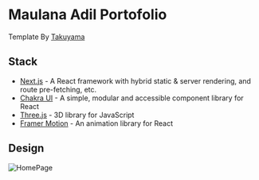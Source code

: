 # Maulana Adil Portofolio

Template By
[Takuyama](https://twitter.com/inkdrop_app)

## Stack

- [Next.js](https://nextjs.org/) - A React framework with hybrid static & server rendering, and route pre-fetching, etc.
- [Chakra UI](https://chakra-ui.com/) - A simple, modular and accessible component library for React
- [Three.js](https://threejs.org/) - 3D library for JavaScript
- [Framer Motion](https://www.framer.com/motion/) - An animation library for React

## Design

![HomePage](https://cdn.discordapp.com/attachments/723414734791245868/901429932884885534/unknown.png)
